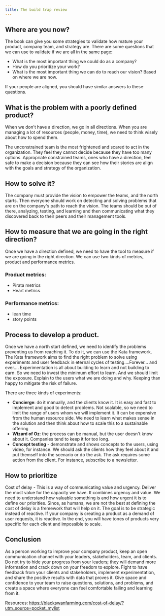 ```yaml
---
title: The build trap review 
---
```


## Where are you now?

The book can give you some strategies to validate how mature your product, company team, and strategy are. There are some questions that we can use to validate if we are all in the same page:

- What is the most important thing we could do as a company?
- How do you prioritize your work?
- What is the most important thing we can do to reach our vision? Based on where we are now.


If your people are aligned, you should have similar answers to these questions. 


## What is the problem with a poorly defined product?

When we don't have a direction, we go in all directions. When you are managing a lot of resources (people, money, time), we need to think wisely about how to spend them. 

The unconstrained team is the most frightened and scared to act in the organization. They feel they cannot decide because they have too many options. Appropriate constrained teams, ones who have a direction, feel safe to make a decision because they can see how their stories are align with the goals and strategy of the organization.

## How to solve it?

The company must provide the vision to empower the teams, and the north starts. Then everyone should work on detecting and solving problems that are on the company's path to reach the vision.
The teams should be out of there, analyzing, testing, and learning and then communicating what they discovered back to their peers and their management tools. 

## How to measure that we are going in the right direction?

Once we have a direction defined, we need to have the tool to measure if we are going in the right direction. We can use two kinds of metrics, product and performance metrics.

### Product metrics:
- Pirata metrics
- Heart metrics

### Performance metrics:
- lean time
- story points

## Process to develop a product.

Once we have a north start defined, we need to identify the problems preventing us from reaching it. To do it, we can use the Kata framework.
The Kata framework aims to find the right problem to solve using experiments and user feedback in eternal cycles of testing....Forever... and ever....
Experimentation is all about building to learn and not building to earn. So we need to invest the minimum effort to learn. And we should limit the exposure. Explain to the users what we are doing and why. Keeping than happy to mitigate the risk of failure.

There are three kinds of experiments:

- **Concierge**: do it manually, and the clients know it. It is easy and fast to implement and good to detect problems. Not scalable, so we need to limit the range of users whom we will implement it. It can be expensive from the human resource side. We need to learn what makes sense in the solution and then think about how to scale this to a sustainable offering
- **Wizard of Oz**: the process can be manual, but the user doesn't know about it. Companies tend to keep it for too long.
- **Concept testing** - demonstrate and shows concepts to the users, using video, for instance. We should ask the clients how they feel about it and put themself into the scenario or do the ask. The ask requires some action from the client. For instance, subscribe to a newsletter.

## How to prioritize

Cost of delay - This is a way of communicating value and urgency. Deliver the most value for the capacity we have. It combines urgency and value. We need to understand how valuable something is and how urgent it is to define our priorities. Since, as humans, we are not the best at defining the cost of delay is a fremework that will help on it.
The goal is to be strategic instead of reactive. If your company is creating a product as a demand of user requests, it is reactive. In the end, you will have tones of products very specific for each client and impossible to scale. 


## Conclusion

As a person working to improve your company product, keep an open communication channel with your leaders, stakeholders, team, and clients. 
Do not try to hide your progress from your leaders; they will demand more information and crack down on your freedom to explore.
Fight to have feedback from your clients and stakeholders, implement experimentation, and share the positive results with data that proves it. 
Give space and confidence to your team to raise questions, solutions, and problems, and create a space where everyone can feel comfortable failing and learning from it.

Resources:
https://blackswanfarming.com/cost-of-delay/?utm_source=pocket_mylist
